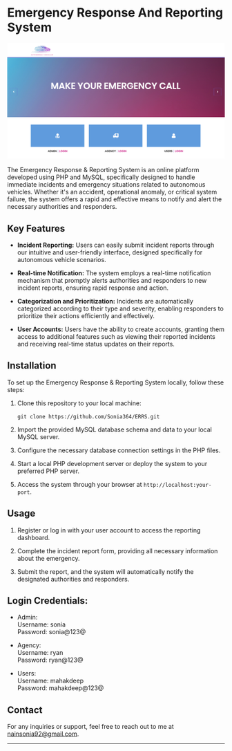 # Emergency Response And Reporting System

![ERRS Banner](/images/home_img.png)

The Emergency Response & Reporting System is an online platform developed using PHP and MySQL, specifically designed to handle immediate incidents and emergency situations related to autonomous vehicles. Whether it's an accident, operational anomaly, or critical system failure, the system offers a rapid and effective means to notify and alert the necessary authorities and responders.

## Key Features

- **Incident Reporting:** Users can easily submit incident reports through our intuitive and user-friendly interface, designed specifically for autonomous vehicle scenarios.

- **Real-time Notification:** The system employs a real-time notification mechanism that promptly alerts authorities and responders to new incident reports, ensuring rapid response and action.

- **Categorization and Prioritization:** Incidents are automatically categorized according to their type and severity, enabling responders to prioritize their actions efficiently and effectively.

- **User Accounts:** Users have the ability to create accounts, granting them access to additional features such as viewing their reported incidents and receiving real-time status updates on their reports.

## Installation

To set up the Emergency Response & Reporting System locally, follow these steps:

1. Clone this repository to your local machine:

   ```
   git clone https://github.com/Sonia364/ERRS.git
   ```

2. Import the provided MySQL database schema and data to your local MySQL server.

3. Configure the necessary database connection settings in the PHP files.

4. Start a local PHP development server or deploy the system to your preferred PHP server.

5. Access the system through your browser at `http://localhost:your-port`.

## Usage

1. Register or log in with your user account to access the reporting dashboard.

2. Complete the incident report form, providing all necessary information about the emergency.

3. Submit the report, and the system will automatically notify the designated authorities and responders.

## Login Credentials:

- Admin: <br>
   Username: sonia <br>
   Password: sonia@123@ <br>

- Agency: <br>
   Username: ryan <br>
   Password: ryan@123@ <br>

- Users: <br>
   Username: mahakdeep <br>
   Password: mahakdeep@123@ <br>

## Contact

For any inquiries or support, feel free to reach out to me at nainsonia92@gmail.com.

---
